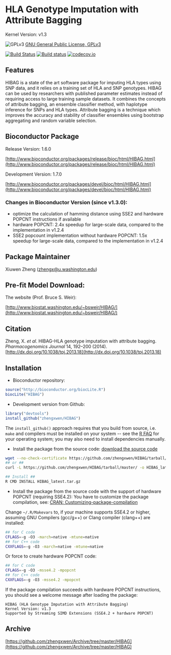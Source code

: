 HLA Genotype Imputation with Attribute Bagging
======

Kernel Version: v1.3

![GPLv3](http://www.gnu.org/graphics/gplv3-88x31.png)
[GNU General Public License, GPLv3](http://www.gnu.org/copyleft/gpl.html)

[![Build Status](https://travis-ci.org/zhengxwen/HIBAG.png)](https://travis-ci.org/zhengxwen/HIBAG)
[![Build status](https://ci.appveyor.com/api/projects/status/v650qe8ap4bojxuf?svg=true)](https://ci.appveyor.com/project/zhengxwen/hibag)
[![codecov.io](https://codecov.io/github/zhengxwen/HIBAG/coverage.svg?branch=master)](https://codecov.io/github/zhengxwen/HIBAG?branch=master)


## Features

HIBAG is a state of the art software package for imputing HLA types using SNP data, and it relies on a training set of HLA and SNP genotypes. HIBAG can be used by researchers with published parameter estimates instead of requiring access to large training sample datasets. It combines the concepts of attribute bagging, an ensemble classifier method, with haplotype inference for SNPs and HLA types. Attribute bagging is a technique which improves the accuracy and stability of classifier ensembles using bootstrap aggregating and random variable selection.


## Bioconductor Package

Release Version: 1.6.0

[http://www.bioconductor.org/packages/release/bioc/html/HIBAG.html](http://www.bioconductor.org/packages/release/bioc/html/HIBAG.html)

Development Version: 1.7.0

[http://www.bioconductor.org/packages/devel/bioc/html/HIBAG.html](http://www.bioconductor.org/packages/devel/bioc/html/HIBAG.html)

### Changes in Bioconductor Version (since v1.3.0):

* optimize the calculation of hamming distance using SSE2 and hardware POPCNT instructions if available
* hardware POPCNT: 2.4x speedup for large-scale data, compared to the implementation in v1.2.4
* SSE2 popcount implementation without hardware POPCNT: 1.5x speedup for large-scale data, compared to the implementation in v1.2.4


## Package Maintainer

Xiuwen Zheng ([zhengx@u.washington.edu](zhengx@u.washington.edu))


## Pre-fit Model Download:

The website (Prof. Bruce S. Weir):

[http://www.biostat.washington.edu/~bsweir/HIBAG/](http://www.biostat.washington.edu/~bsweir/HIBAG/)


## Citation

Zheng, X. *et al*. HIBAG-HLA genotype imputation with attribute bagging. *Pharmacogenomics Journal* 14, 192–200 (2014).
[http://dx.doi.org/10.1038/tpj.2013.18](http://dx.doi.org/10.1038/tpj.2013.18)


## Installation

* Bioconductor repository:
```R
source("http://bioconductor.org/biocLite.R")
biocLite("HIBAG")
```

* Development version from Github:
```R
library("devtools")
install_github("zhengxwen/HIBAG")
```
The `install_github()` approach requires that you build from source, i.e. `make` and compilers must be installed on your system -- see the [R FAQ](http://cran.r-project.org/faqs.html) for your operating system; you may also need to install dependencies manually.

* Install the package from the source code:
[download the source code](https://github.com/zhengxwen/HIBAG/tarball/master)
```sh
wget --no-check-certificate https://github.com/zhengxwen/HIBAG/tarball/master -O HIBAG_latest.tar.gz
## or ##
curl -L https://github.com/zhengxwen/HIBAG/tarball/master/ -o HIBAG_latest.tar.gz

## Install ##
R CMD INSTALL HIBAG_latest.tar.gz
```

* Install the package from the source code with the support of hardware POPCNT (requiring SSE4.2):
You have to customize the package compilation, see: [CRAN: Customizing-package-compilation](http://cran.r-project.org/doc/manuals/r-release/R-admin.html#Customizing-package-compilation)

Change `~/.R/Makevars` to, if your machine supports SSE4.2 or higher, assuming GNU Compilers (gcc/g++) or Clang compiler (clang++) are installed:
```sh
## for C code
CFLAGS=-g -O3 -march=native -mtune=native
## for C++ code
CXXFLAGS=-g -O3 -march=native -mtune=native
```
Or force to create hardware POPCNT code:
```sh
## for C code
CFLAGS=-g -O3 -msse4.2 -mpopcnt
## for C++ code
CXXFLAGS=-g -O3 -msse4.2 -mpopcnt
```

If the package compilation succeeds with hardware POPCNT instructions, you should see a welcome message after loading the package:
```
HIBAG (HLA Genotype Imputation with Attribute Bagging)
Kernel Version: v1.3
Supported by Streaming SIMD Extensions (SSE4.2 + hardware POPCNT)
```


## Archive

[https://github.com/zhengxwen/Archive/tree/master/HIBAG](https://github.com/zhengxwen/Archive/tree/master/HIBAG)
